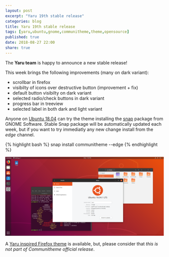 ```yaml
---
layout: post
excerpt: "Yaru 19th stable release"
categories: blog
title: Yaru 19th stable release
tags: [yaru,ubuntu,gnome,communitheme,theme,opensource]
published: true
date: 2018-08-27 22:00
share: true
---
```


The **Yaru team** is happy to announce a new stable release!

This week brings the following improvements (many on dark variant):

- scrollbar in firefox
- visibilty of icons over destructive button (improvement + fix)
- default button visibilty on dark variant
- selected radio/check buttons in dark variant
- progress bar in treeview
- selected label in both dark and light variant


Anyone on [Ubuntu 18.04](https://www.ubuntu.com/download/desktop) can try the theme installing the [snap](https://snapcraft.io/communitheme) package from GNOME Software.
Stable Snap package will be automatically updated each week, but if you want to try immediatly any new change install from the *edge* channel.

{% highlight bash %}
snap install communitheme --edge
{% endhighlight %}

![yaru-release-pic](/images/ubuntu-yaru.png)


A [Yaru inspired Firefox theme](https://color.firefox.com/?theme=XQAAAALtAAAAAAAAAABBKYhm849SCiazH1KEGccwS-xNVAWBveAusLC2VAlvlSjJ6UJSeqAgCYbdwa_-rV70IROd68eEot6ey6DBD6clRBXp1e7Wbm3jkhhZsTB6iGtxUNA9rD_f7WkYu4v4RFB_XR74DFyPAFWYVQkUMNbL2Mo2sQa9jDMc35kqQOoJm4_aT6Dkc9xrEV6O_-5hkDwOlMzIcFLFRtRxRaGEyH-y4Be72Vgc9j_f_vkOgA) is available, but, please consider that *this is not part of Communitheme official release*.
